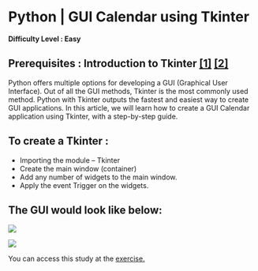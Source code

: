 # Python | GUI Calendar using Tkinter
**Difficulty Level : Easy**
## Prerequisites : Introduction to Tkinter [[1]](https://www.geeksforgeeks.org/python-gui-tkinter/) [[2]](https://www.yazilimbilisim.net/python/python-tkinter-ornekleri/)
Python offers multiple options for developing a GUI (Graphical User Interface). Out of all the GUI methods, Tkinter is the most commonly used method. Python with Tkinter outputs the fastest and easiest way to create GUI applications. In this article, we will learn how to create a GUI Calendar application using Tkinter, with a step-by-step guide. 
## To create a Tkinter : 
- Importing the module – Tkinter
- Create the main window (container)
- Add any number of widgets to the main window.
- Apply the event Trigger on the widgets.
## The GUI would look like below:
![](https://media.geeksforgeeks.org/wp-content/uploads/20210116124018/Screenshot239.png) 

![](https://media.geeksforgeeks.org/wp-content/uploads/20210116124001/Screenshot238-263x300.png)

You can access this study at the [exercise.](https://www.geeksforgeeks.org/python-gui-calendar-using-tkinter/)
